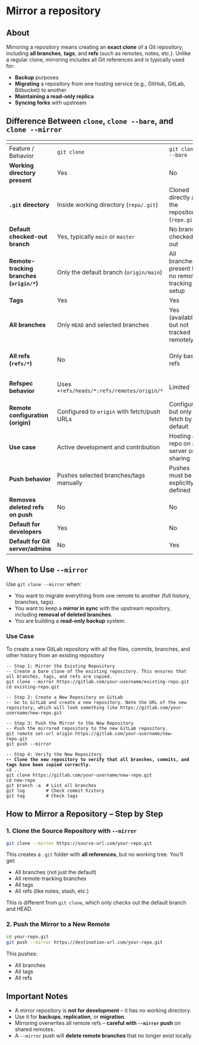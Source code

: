 # Mirror a repository

## About

Mirroring a repository means creating an **exact clone** of a Git repository, including **all branches**, **tags**, and **refs** (such as remotes, notes, etc.). Unlike a regular clone, mirroring includes all Git references and is typically used for:

* **Backup** purposes
* **Migrating** a repository from one hosting service (e.g., GitHub, GitLab, Bitbucket) to another
* **Maintaining a read-only replica**
* **Syncing forks** with upstream

## Difference Between `clone`, `clone --bare`, and `clone --mirror`

<table data-header-hidden data-full-width="true"><thead><tr><th></th><th></th><th></th><th></th></tr></thead><tbody><tr><td>Feature / Behavior</td><td><code>git clone</code></td><td><code>git clone --bare</code></td><td><code>git clone --mirror</code></td></tr><tr><td><strong>Working directory present</strong></td><td>Yes</td><td>No</td><td>No</td></tr><tr><td><strong><code>.git</code> directory</strong></td><td>Inside working directory (<code>repo/.git</code>)</td><td>Cloned directly as the repository (<code>repo.git/</code>)</td><td>Same as <code>--bare</code>, stored as <code>repo.git/</code></td></tr><tr><td><strong>Default checked-out branch</strong></td><td>Yes, typically <code>main</code> or <code>master</code></td><td>No branch checked out</td><td>No branch checked out</td></tr><tr><td><strong>Remote-tracking branches (<code>origin/*</code>)</strong></td><td>Only the default branch (<code>origin/main</code>)</td><td>All branches present but no remote-tracking setup</td><td>All remote-tracking branches and refs copied as-is</td></tr><tr><td><strong>Tags</strong></td><td>Yes</td><td>Yes</td><td>Yes</td></tr><tr><td><strong>All branches</strong></td><td>Only <code>HEAD</code> and selected branches</td><td>Yes (available but not tracked remotely)</td><td>Yes (tracked remotely as in origin)</td></tr><tr><td><strong>All refs (<code>refs/*</code>)</strong></td><td>No</td><td>Only basic refs</td><td>Yes – includes all refs like <code>refs/pull</code>, <code>refs/notes</code>, <code>refs/remotes</code></td></tr><tr><td><strong>Refspec behavior</strong></td><td>Uses <code>+refs/heads/*:refs/remotes/origin/*</code></td><td>Limited</td><td>Uses <code>+refs/*:refs/*</code> (a complete ref sync)</td></tr><tr><td><strong>Remote configuration (origin)</strong></td><td>Configured to <code>origin</code> with fetch/push URLs</td><td>Configured, but only fetch by default</td><td>Configured for push and fetch, used for mirroring</td></tr><tr><td><strong>Use case</strong></td><td>Active development and contribution</td><td>Hosting a repo on a server or sharing</td><td>Full backup or migration (one-time or continuous sync)</td></tr><tr><td><strong>Push behavior</strong></td><td>Pushes selected branches/tags manually</td><td>Pushes must be explicitly defined</td><td>Pushes all branches/tags/refs exactly as local repo</td></tr><tr><td><strong>Removes deleted refs on push</strong></td><td>No</td><td>No</td><td>Yes – deleted refs in local will also be deleted remotely</td></tr><tr><td><strong>Default for developers</strong></td><td>Yes</td><td>No</td><td>No</td></tr><tr><td><strong>Default for Git server/admins</strong></td><td>No</td><td>Yes</td><td>Yes (if syncing or migrating repos)</td></tr></tbody></table>



## When to Use `--mirror`

Use `git clone --mirror` when:

* You want to migrate everything from one remote to another (full history, branches, tags).
* You want to keep a **mirror in sync** with the upstream repository, including **removal of deleted branches**.
* You are building a **read-only backup** system.

### Use Case

To create a new GitLab repository with all the files, commits, branches, and other history from an existing repository

<pre class="language-git"><code class="lang-git">-- Step 1: Mirror the Existing Repository
-- Create a bare clone of the existing repository. This ensures that all branches, tags, and refs are copied.
git clone --mirror https://gitlab.com/your-username/existing-repo.git
cd existing-repo.git

-- Step 2: Create a New Repository on GitLab
-- Go to GitLab and create a new repository. Note the URL of the new repository, which will look something like https://gitlab.com/your-username/new-repo.git

-- Step 3: Push the Mirror to the New Repository
-- Push the mirrored repository to the new GitLab repository.
git remote set-url origin https://gitlab.com/your-username/new-repo.git
git push --mirror

-- Step 4: Verify the New Repository
<strong>-- Clone the new repository to verify that all branches, commits, and tags have been copied correctly.
</strong>cd ..
git clone https://gitlab.com/your-username/new-repo.git
cd new-repo
git branch -a  # List all branches
git log        # Check commit history
git tag        # Check tags
</code></pre>

## How to Mirror a Repository – Step by Step

### **1. Clone the Source Repository with `--mirror`**

```bash
git clone --mirror https://source-url.com/your-repo.git
```

This creates a `.git` folder with **all references**, but no working tree. You’ll get:

* All branches (not just the default)
* All remote-tracking branches
* All tags
* All refs (like notes, stash, etc.)

This is different from `git clone`, which only checks out the default branch and HEAD.

### **2. Push the Mirror to a New Remote**

```bash
cd your-repo.git
git push --mirror https://destination-url.com/your-repo.git
```

This pushes:

* All branches
* All tags
* All refs

## Important Notes

* A mirror repository is **not for development** – it has no working directory.
* Use it for **backups**, **replication**, or **migration**.
* Mirroring overwrites all remote refs – **careful with `--mirror` push** on shared remotes.
* A `--mirror` push will **delete remote branches** that no longer exist locally.

